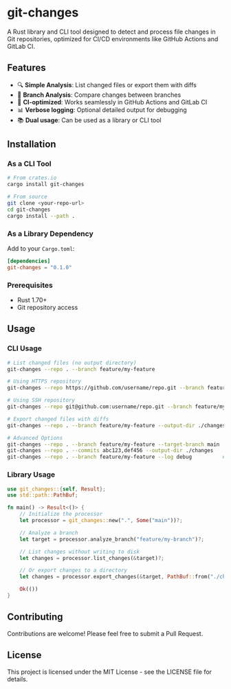 # git-changes

A Rust library and CLI tool designed to detect and process file changes in Git repositories, optimized for CI/CD environments like GitHub Actions and GitLab CI.

## Features

- 🔍 **Simple Analysis**: List changed files or export them with diffs
- 🎯 **Branch Analysis**: Compare changes between branches
- 🚀 **CI-optimized**: Works seamlessly in GitHub Actions and GitLab CI
- 📊 **Verbose logging**: Optional detailed output for debugging
- 📚 **Dual usage**: Can be used as a library or CLI tool

## Installation

### As a CLI Tool

```bash
# From crates.io
cargo install git-changes

# From source
git clone <your-repo-url>
cd git-changes
cargo install --path .
```

### As a Library Dependency

Add to your `Cargo.toml`:

```toml
[dependencies]
git-changes = "0.1.0"
```

### Prerequisites

- Rust 1.70+
- Git repository access

## Usage

### CLI Usage

```bash
# List changed files (no output directory)
git-changes --repo . --branch feature/my-feature

# Using HTTPS repository
git-changes --repo https://github.com/username/repo.git --branch feature/my-feature

# Using SSH repository
git-changes --repo git@github.com:username/repo.git --branch feature/my-feature

# Export changed files with diffs
git-changes --repo . --branch feature/my-feature --output-dir ./changes

# Advanced Options
git-changes --repo . --branch feature/my-feature --target-branch main  # Compare against specific branch
git-changes --repo . --commits abc123,def456 --output-dir ./changes    # Analyze specific commits
git-changes --repo . --branch feature/my-feature --log debug          # Enable debug logging
```

### Library Usage

```rust
use git_changes::{self, Result};
use std::path::PathBuf;

fn main() -> Result<()> {
    // Initialize the processor
    let processor = git_changes::new(".", Some("main"))?;

    // Analyze a branch
    let target = processor.analyze_branch("feature/my-branch")?;

    // List changes without writing to disk
    let changes = processor.list_changes(&target)?;

    // Or export changes to a directory
    let changes = processor.export_changes(&target, PathBuf::from("./changes"))?;

    Ok(())
}
```

## Contributing

Contributions are welcome! Please feel free to submit a Pull Request.

## License

This project is licensed under the MIT License - see the LICENSE file for details.
